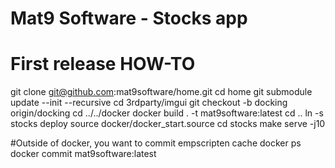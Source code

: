 # Mat9 Software - Stocks app

# First release HOW-TO

git clone git@github.com:mat9software/home.git
cd home
git submodule update --init --recursive
cd 3rdparty/imgui
git checkout -b docking origin/docking
cd ../../docker
docker build . -t mat9software:latest
cd ..
ln -s stocks deploy
source docker/docker_start.source
cd stocks
make serve -j10

#Outside of docker, you want to commit empscripten cache
docker ps
docker commit <container> mat9software:latest
